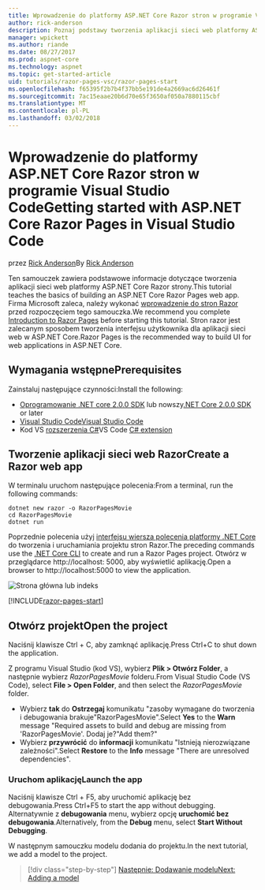 ```yaml
---
title: Wprowadzenie do platformy ASP.NET Core Razor stron w programie Visual Studio Code
author: rick-anderson
description: Poznaj podstawy tworzenia aplikacji sieci web platformy ASP.NET Core Razor strony z kodem Visual Studio.
manager: wpickett
ms.author: riande
ms.date: 08/27/2017
ms.prod: aspnet-core
ms.technology: aspnet
ms.topic: get-started-article
uid: tutorials/razor-pages-vsc/razor-pages-start
ms.openlocfilehash: f65395f2b7b4f37bb5e191de4a2669ac6d26461f
ms.sourcegitcommit: 7ac15eaae20b6d70e65f3650af050a7880115cbf
ms.translationtype: MT
ms.contentlocale: pl-PL
ms.lasthandoff: 03/02/2018
---
```

# <a name="getting-started-with-aspnet-core-razor-pages-in-visual-studio-code"></a><span data-ttu-id="6bd7a-103">Wprowadzenie do platformy ASP.NET Core Razor stron w programie Visual Studio Code</span><span class="sxs-lookup"><span data-stu-id="6bd7a-103">Getting started with ASP.NET Core Razor Pages in Visual Studio Code</span></span>

<span data-ttu-id="6bd7a-104">przez [Rick Anderson](https://twitter.com/RickAndMSFT)</span><span class="sxs-lookup"><span data-stu-id="6bd7a-104">By [Rick Anderson](https://twitter.com/RickAndMSFT)</span></span>

<span data-ttu-id="6bd7a-105">Ten samouczek zawiera podstawowe informacje dotyczące tworzenia aplikacji sieci web platformy ASP.NET Core Razor strony.</span><span class="sxs-lookup"><span data-stu-id="6bd7a-105">This tutorial teaches the basics of building an ASP.NET Core Razor Pages web app.</span></span> <span data-ttu-id="6bd7a-106">Firma Microsoft zaleca, należy wykonać [wprowadzenie do stron Razor](xref:mvc/razor-pages/index) przed rozpoczęciem tego samouczka.</span><span class="sxs-lookup"><span data-stu-id="6bd7a-106">We recommend you complete [Introduction to Razor Pages](xref:mvc/razor-pages/index) before starting this tutorial.</span></span> <span data-ttu-id="6bd7a-107">Stron razor jest zalecanym sposobem tworzenia interfejsu użytkownika dla aplikacji sieci web w ASP.NET Core.</span><span class="sxs-lookup"><span data-stu-id="6bd7a-107">Razor Pages is the recommended way to build UI for web applications in ASP.NET Core.</span></span>

## <a name="prerequisites"></a><span data-ttu-id="6bd7a-108">Wymagania wstępne</span><span class="sxs-lookup"><span data-stu-id="6bd7a-108">Prerequisites</span></span>

<span data-ttu-id="6bd7a-109">Zainstaluj następujące czynności:</span><span class="sxs-lookup"><span data-stu-id="6bd7a-109">Install the following:</span></span>

* <span data-ttu-id="6bd7a-110">[Oprogramowanie .NET core 2.0.0 SDK](https://www.microsoft.com/net/core) lub nowszy</span><span class="sxs-lookup"><span data-stu-id="6bd7a-110">[.NET Core 2.0.0 SDK](https://www.microsoft.com/net/core) or later</span></span>
* [<span data-ttu-id="6bd7a-111">Visual Studio Code</span><span class="sxs-lookup"><span data-stu-id="6bd7a-111">Visual Studio Code</span></span>](https://code.visualstudio.com)
* <span data-ttu-id="6bd7a-112">Kod VS [rozszerzenia C#](https://marketplace.visualstudio.com/items?itemName=ms-vscode.csharp)</span><span class="sxs-lookup"><span data-stu-id="6bd7a-112">VS Code [C# extension](https://marketplace.visualstudio.com/items?itemName=ms-vscode.csharp)</span></span> 

## <a name="create-a-razor-web-app"></a><span data-ttu-id="6bd7a-113">Tworzenie aplikacji sieci web Razor</span><span class="sxs-lookup"><span data-stu-id="6bd7a-113">Create a Razor web app</span></span>

<span data-ttu-id="6bd7a-114">W terminalu uruchom następujące polecenia:</span><span class="sxs-lookup"><span data-stu-id="6bd7a-114">From a terminal, run the following commands:</span></span>

```console
dotnet new razor -o RazorPagesMovie
cd RazorPagesMovie
dotnet run
```

<span data-ttu-id="6bd7a-115">Poprzednie polecenia użyj [interfejsu wiersza polecenia platformy .NET Core](https://docs.microsoft.com/dotnet/core/tools/dotnet) do tworzenia i uruchamiania projektu stron Razor.</span><span class="sxs-lookup"><span data-stu-id="6bd7a-115">The preceding commands use the [.NET Core CLI](https://docs.microsoft.com/dotnet/core/tools/dotnet) to create and run a Razor Pages project.</span></span> <span data-ttu-id="6bd7a-116">Otwórz w przeglądarce http://localhost: 5000, aby wyświetlić aplikację.</span><span class="sxs-lookup"><span data-stu-id="6bd7a-116">Open a browser to http://localhost:5000 to view the application.</span></span>

![Strona główna lub indeks](../razor-pages/razor-pages-start/_static/home.png)

[!INCLUDE[razor-pages-start](../../includes/RP/razor-pages-start.md)]

## <a name="open-the-project"></a><span data-ttu-id="6bd7a-118">Otwórz projekt</span><span class="sxs-lookup"><span data-stu-id="6bd7a-118">Open the project</span></span>

<span data-ttu-id="6bd7a-119">Naciśnij klawisze Ctrl + C, aby zamknąć aplikację.</span><span class="sxs-lookup"><span data-stu-id="6bd7a-119">Press Ctrl+C to shut down the application.</span></span>

<span data-ttu-id="6bd7a-120">Z programu Visual Studio (kod VS), wybierz **Plik > Otwórz Folder**, a następnie wybierz *RazorPagesMovie* folderu.</span><span class="sxs-lookup"><span data-stu-id="6bd7a-120">From Visual Studio Code (VS Code), select **File > Open Folder**, and then select the *RazorPagesMovie* folder.</span></span>

- <span data-ttu-id="6bd7a-121">Wybierz **tak** do **Ostrzegaj** komunikatu "zasoby wymagane do tworzenia i debugowania brakuje"RazorPagesMovie".</span><span class="sxs-lookup"><span data-stu-id="6bd7a-121">Select **Yes** to the **Warn** message "Required assets to build and debug are missing from 'RazorPagesMovie'.</span></span> <span data-ttu-id="6bd7a-122">Dodaj je?"</span><span class="sxs-lookup"><span data-stu-id="6bd7a-122">Add them?"</span></span>
- <span data-ttu-id="6bd7a-123">Wybierz **przywrócić** do **informacji** komunikatu "Istnieją nierozwiązane zależności".</span><span class="sxs-lookup"><span data-stu-id="6bd7a-123">Select **Restore** to the **Info** message "There are unresolved dependencies".</span></span>

### <a name="launch-the-app"></a><span data-ttu-id="6bd7a-124">Uruchom aplikację</span><span class="sxs-lookup"><span data-stu-id="6bd7a-124">Launch the app</span></span>

<span data-ttu-id="6bd7a-125">Naciśnij klawisze Ctrl + F5, aby uruchomić aplikację bez debugowania.</span><span class="sxs-lookup"><span data-stu-id="6bd7a-125">Press Ctrl+F5 to start the app without debugging.</span></span> <span data-ttu-id="6bd7a-126">Alternatywnie z **debugowania** menu, wybierz opcję **uruchomić bez debugowania**.</span><span class="sxs-lookup"><span data-stu-id="6bd7a-126">Alternatively, from the **Debug** menu, select **Start Without Debugging**.</span></span>

<span data-ttu-id="6bd7a-127">W następnym samouczku modelu dodania do projektu.</span><span class="sxs-lookup"><span data-stu-id="6bd7a-127">In the next tutorial, we add a model to the project.</span></span> 

>[!div class="step-by-step"]
[<span data-ttu-id="6bd7a-128">Następnie: Dodawanie modelu</span><span class="sxs-lookup"><span data-stu-id="6bd7a-128">Next: Adding a model</span></span>](xref:tutorials/razor-pages-vsc/model)  
